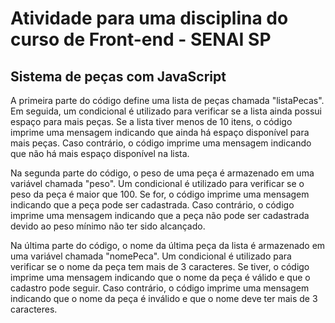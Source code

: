 # Atividade para uma disciplina do curso de Front-end - SENAI SP
## Sistema de peças com JavaScript

A primeira parte do código define uma lista de peças chamada "listaPecas". Em seguida, um condicional é utilizado para verificar se a lista ainda possui espaço para mais peças. Se a lista tiver menos de 10 itens, o código imprime uma mensagem indicando que ainda há espaço disponível para mais peças. Caso contrário, o código imprime uma mensagem indicando que não há mais espaço disponível na lista.

Na segunda parte do código, o peso de uma peça é armazenado em uma variável chamada "peso". Um condicional é utilizado para verificar se o peso da peça é maior que 100. Se for, o código imprime uma mensagem indicando que a peça pode ser cadastrada. Caso contrário, o código imprime uma mensagem indicando que a peça não pode ser cadastrada devido ao peso mínimo não ter sido alcançado.

Na última parte do código, o nome da última peça da lista é armazenado em uma variável chamada "nomePeca". Um condicional é utilizado para verificar se o nome da peça tem mais de 3 caracteres. Se tiver, o código imprime uma mensagem indicando que o nome da peça é válido e que o cadastro pode seguir. Caso contrário, o código imprime uma mensagem indicando que o nome da peça é inválido e que o nome deve ter mais de 3 caracteres.
